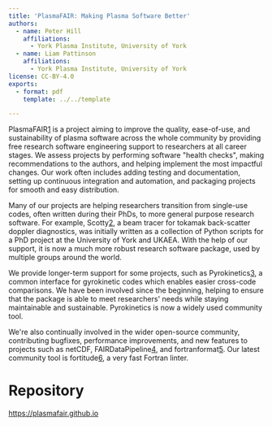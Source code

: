 ```yaml
---
title: 'PlasmaFAIR: Making Plasma Software Better'
authors:
  - name: Peter Hill
    affiliations:
      - York Plasma Institute, University of York
  - name: Liam Pattinson
    affiliations:
      - York Plasma Institute, University of York
license: CC-BY-4.0
exports:
  - format: pdf
    template: ../../template

---
```


PlasmaFAIR[1] is a project aiming to improve the quality, ease-of-use, and sustainability of plasma software across the whole community by providing free research software engineering support to researchers at all career stages. We assess projects by performing software "health checks", making recommendations to the authors, and helping implement the most impactful changes. Our work often includes adding testing and documentation, setting up continuous integration and automation, and packaging projects for smooth and easy distribution.

Many of our projects are helping researchers transition from single-use codes, often written during their PhDs, to more general purpose research software. For example, Scotty[2], a beam tracer for tokamak back-scatter doppler diagnostics, was initially written as a collection of Python scripts for a PhD project at the University of York and UKAEA. With the help of our support, it is now a much more robust research software package, used by multiple groups around the world.

We provide longer-term support for some projects, such as Pyrokinetics[3], a common interface for gyrokinetic codes which enables easier cross-code comparisons. We have been involved since the beginning, helping to ensure that the package is able to meet researchers' needs while staying maintainable and sustainable. Pyrokinetics is now a widely used community tool.

We're also continually involved in the wider open-source community, contributing bugfixes, performance improvements, and new features to projects such as netCDF, FAIRDataPipeline[4], and fortranformat[5]. Our latest community tool is fortitude[6], a very fast Fortran linter.

[1]: https://plasmafair.github.io
[2]: https://doi.org/10.1088/1361-6587/ac57a1
[3]: https://doi.org/10.5281/zenodo.10276528
[4]: https://www.fairdatapipeline.org
[5]: https://github.com/brendanarnold/py-fortranformat
[6]: https://github.com/PlasmaFAIR/fortitude

# Repository
https://plasmafair.github.io

